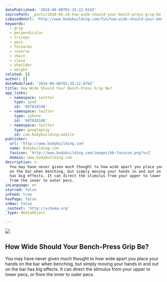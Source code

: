 ```yaml
---
datePublished: '2016-06-08T01:35:22.814Z'
sourcePath: _posts/2016-05-28-how-wide-should-your-bench-press-grip-be.md
isBasedOnUrl: 'http://www.bodybuilding.com/fun/how-wide-should-your-bench-press-grip-be'
keywords:
  - grip
  - perpendicular
  - triceps
  - pecs
  - forearms
  - reverse
  - chest
  - close
  - shoulder
  - weight
related: []
author: []
dateModified: '2016-06-08T01:35:22.076Z'
title: How Wide Should Your Bench-Press Grip Be?
app_links:
  - namespace: twitter
    type: ipad
    id: '687818146'
  - namespace: twitter
    type: iphone
    id: '687818146'
  - namespace: twitter
    type: googleplay
    id: com.bodybuilding.mobile
publisher:
  url: 'http://www.bodybuilding.com'
  name: Bodybuilding.com
  favicon: 'http://www.bodybuilding.com/images/bb-favicon.png?v=2'
  domain: www.bodybuilding.com
description: >-
  You may have never given much thought to how wide apart you place your hands
  on the bar when benching, but simply moving your hands in and out on the bar
  has big effects. It can direct the stimulus from your upper to lower pecs, or
  from the inner to outer pecs.
inLanguage: en
starred: false
inFeed: true
hasPage: false
inNav: false
_context: 'http://schema.org'
_type: MediaObject

---
```

<article style=""><img src="https://the-grid-user-content.s3-us-west-2.amazonaws.com/8810f91e-803c-402a-be1f-5287322834c9.png" /><h1>How Wide Should Your Bench-Press Grip Be?</h1><p>You may have never given much thought to how wide apart you place your hands on the bar when benching, but simply moving your hands in and out on the bar has big effects. It can direct the stimulus from your upper to lower pecs, or from the inner to outer pecs.</p></article>